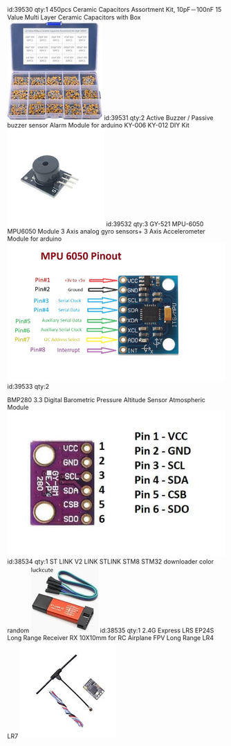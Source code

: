 id:39530
qty:1
450pcs Ceramic Capacitors Assortment Kit, 10pF－100nF 15 Value Multi Layer Ceramic Capacitors with Box
![](Pasted%20image%2020241020020534.webp)
id:39531
qty:2
Active Buzzer / Passive buzzer sensor Alarm Module for arduino KY-006 KY-012 DIY Kit
![](Pasted%20image%2020241020020616.webp)
id:39532
qty:3
GY-521 MPU-6050 MPU6050 Module 3 Axis analog gyro sensors+ 3 Axis Accelerometer Module for arduino
![](Pasted%20image%2020241020020722.webp)
id:39533
qty:2

BMP280 3.3 Digital Barometric Pressure Altitude Sensor Atmospheric Module![](Pasted%20image%2020241020020829.webp)
id:38534
qty:1
ST LINK V2 LINK STLINK STM8 STM32 downloader color random
![](Pasted%20image%2020241020021025.webp)
id:38535
qty:1
2.4G Express LRS EP24S Long Range Receiver RX 10X10mm for RC Airplane FPV Long Range LR4 LR7 
![](Pasted%20image%2020241020021129.webp)
